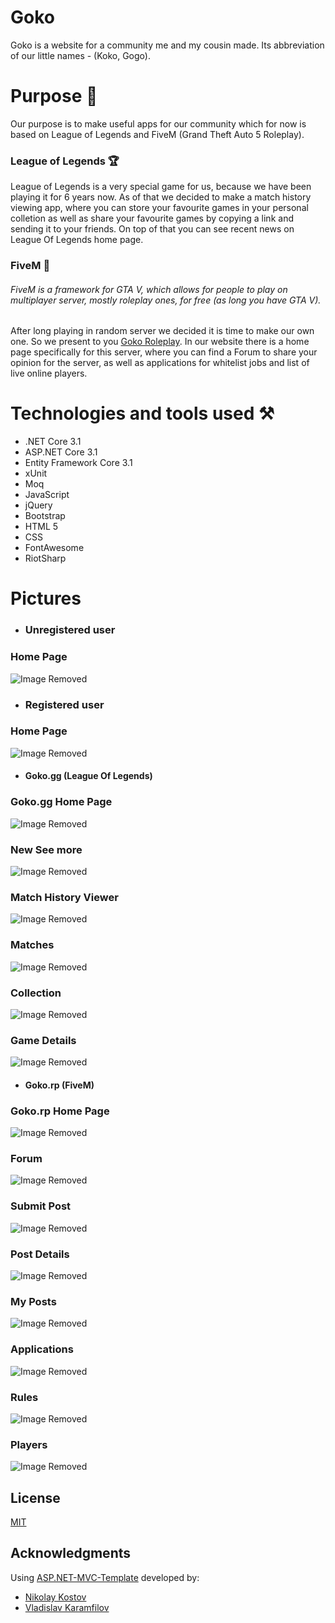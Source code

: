 # Goko 

Goko is a website for a community me and my cousin made. Its abbreviation of our little names - (Koko, Gogo).

# Purpose 🎯

Our purpose is to make useful apps for our community which for now is based on League of Legends and FiveM (Grand Theft Auto 5 Roleplay).

### League of Legends 🏆

League of Legends is a very special game for us, because we have been playing it for 6 years now. As of that we decided to make a match history viewing app, where you can store your favourite games in your personal colletion as well as share your favourite games by copying a link and sending it to your friends. 
On top of that you can see recent news on League Of Legends home page.

### FiveM 🐌

###### FiveM is a framework for GTA V, which allows for people to play on multiplayer server, mostly roleplay ones, for free (as long you have GTA V).

After long playing in random server we decided it is time to make our own one. So we present to you [Goko Roleplay](https://discord.gg/R2eqjFPzAy). In our website there is a home page specifically for this server, where you can find a Forum to share your opinion for the server, as well as applications for whitelist jobs and list of live online players.

# Technologies and tools used ⚒️
 * .NET Core 3.1
 * ASP.NET Core 3.1
 * Entity Framework Core 3.1
 * xUnit
 * Moq
 * JavaScript
 * jQuery
 * Bootstrap
 * HTML 5
 * CSS
 * FontAwesome
 * RiotSharp

# Pictures
* ### Unregistered user
### Home Page
![Image Removed](https://i.imgur.com/MMpijqq.png)

* ### Registered user
### Home Page
![Image Removed](https://i.imgur.com/DExKMTn.png)

* #### Goko.gg (League Of Legends)
### Goko.gg Home Page
![Image Removed](https://i.imgur.com/x5zc5Ec.png)
### New See more
![Image Removed](https://i.imgur.com/KCpiCz3.png)
### Match History Viewer
![Image Removed](https://i.imgur.com/pZAGs2P.png)
### Matches
![Image Removed](https://i.imgur.com/g855bVd.png)
### Collection
![Image Removed](https://i.imgur.com/31S8PcC.png)
### Game Details
![Image Removed](https://i.imgur.com/sSFVGkz.png)


* #### Goko.rp (FiveM)
### Goko.rp Home Page
![Image Removed](https://i.imgur.com/va40FGW.png)
### Forum
![Image Removed](https://i.imgur.com/Bjp7TZF.png)
### Submit Post
![Image Removed](https://i.imgur.com/Czpfh53.png)
### Post Details
![Image Removed](https://i.imgur.com/C2YjLRF.png)
### My Posts
![Image Removed](https://i.imgur.com/luZADUJ.png)
### Applications
![Image Removed](https://i.imgur.com/QZ3gn2S.png)
### Rules
![Image Removed](https://i.imgur.com/1MjQ2gu.png)
### Players
![Image Removed](https://i.imgur.com/Hde5vyZ.png)

## License
[MIT](https://choosealicense.com/licenses/mit/)

## Acknowledgments
Using [ASP.NET-MVC-Template](https://github.com/NikolayIT/ASP.NET-Core-Template) developed by:
 * [Nikolay Kostov](https://github.com/NikolayIT)
 * [Vladislav Karamfilov](https://github.com/vladislav-karamfilov)
